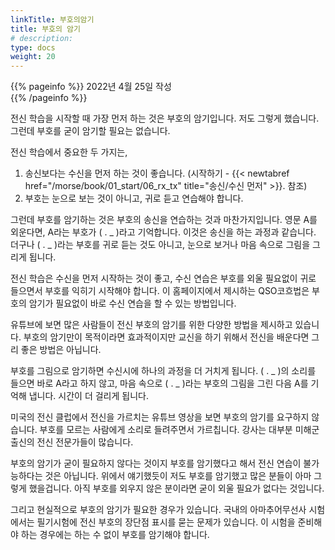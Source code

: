 ```yaml
---
linkTitle: 부호의암기
title: 부호의 암기 
# description: 
type: docs
weight: 20
---
```

{{% pageinfo %}}
2022년 4월 25일 작성<br>
{{% /pageinfo %}}


전신 학습을 시작할 때 가장 먼저 하는 것은 부호의 암기입니다. 저도 그렇게 했습니다. 그런데 부호를 굳이 암기할 필요는 없습니다.

전신 학습에서 중요한 두 가지는,
1. 송신보다는 수신을 먼저 하는 것이 좋습니다. (시작하기 - {{< newtabref href="/morse/book/01_start/06_rx_tx" title="송신/수신 먼저" >}}. 참조)
2. 부호는 눈으로 보는 것이 아니고, 귀로 듣고 연습해야 합니다.

그런데 부호를 암기하는 것은 부호의 송신을 연습하는 것과 마찬가지입니다. 영문 A를 외운다면, A라는 부호가 ( . _ )라고 기억합니다. 이것은 송신을 하는 과정과 같습니다. 더구나 ( . _ )라는 부호를 귀로 듣는 것도 아니고, 눈으로 보거나 마음 속으로 그림을 그리게 됩니다.

전신 학습은 수신을 먼저 시작하는 것이 좋고, 수신 연습은 부호를 외울 필요없이 귀로 들으면서 부호를 익히기 시작해야 합니다. 이 홈페이지에서 제시하는 QSO코흐법은 부호의 암기가 필요없이 바로 수신 연습을 할 수 있는 방법입니다.

유튜브에 보면 많은 사람들이 전신 부호의 암기를 위한 다양한 방법을 제시하고 있습니다. 부호의 암기만이 목적이라면 효과적이지만 교신을 하기 위해서 전신을 배운다면 그리 좋은 방법은 아닙니다.

부호를 그림으로 암기하면 수신시에 하나의 과정을 더 거치게 됩니다. ( . _ )의 소리를 들으면 바로 A라고 하지 않고, 마음 속으로 ( . _ )라는 부호의 그림을 그린 다음 A를 기억해 냅니다. 시간이 더 걸리게 됩니다.

미국의 전신 클럽에서 전신을 가르치는 유튜브 영상을 보면 부호의 암기를 요구하지 않습니다. 부호를 모르는 사람에게 소리로 들려주면서 가르칩니다. 강사는 대부분 미해군 출신의 전신 전문가들이 많습니다.

부호의 암기가 굳이 필요하지 않다는 것이지 부호를 암기했다고 해서 전신 연습이 불가능하다는 것은 아닙니다. 위에서 얘기했듯이 저도 부호를 암기했고 많은 분들이 아마 그렇게 했을겁니다. 아직 부호를 외우지 않은 분이라면 굳이 외울 필요가 없다는 것입니다.

그리고 현실적으로 부호의 암기가 필요한 경우가 있습니다. 국내의 아마추어무선사 시험에서는 필기시험에 전신 부호의 장단점 표시를 묻는 문제가 있습니다. 이 시험을 준비해야 하는 경우에는 하는 수 없이 부호를 암기해야 합니다.


